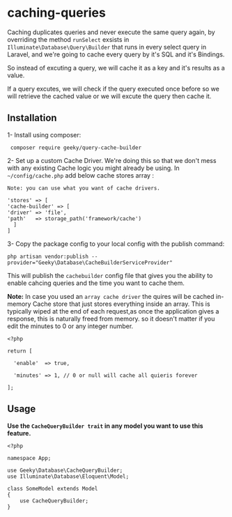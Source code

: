 # caching-queries
Caching duplicates queries and never execute the same query again, by overriding the method `runSelect` exsists in `Illuminate\Database\Query\Builder` that runs in every select query in Laravel, and we're going to cache every query by it's SQL and it's Bindings.

So instead of excuting a query, we will cache it as a key and it's results as a value.

If a query excutes, we will check if the query executed once before so we will retrieve the cached value or we will excute the query then cache it.

## Installation
1- Install using composer:
    
     composer require geeky/query-cache-builder


2- Set up a custom Cache Driver. We're doing this so that we don't mess with any existing Cache logic you might already be using. In `~/config/cache.php` add below cache stores array :

```
Note: you can use what you want of cache drivers.

'stores' => [
'cache-builder' => [
'driver' => 'file',
'path'   => storage_path('framework/cache')
  ]
]

```


3- Copy the package config to your local config with the publish command:
     
    php artisan vendor:publish --provider="Geeky\Database\CacheBuilderServiceProvider"
This will publish the `cachebuilder` config file that gives you the ability to enable cahcing queries and the time you want to cache them.

**Note:** In case you used an `array cache driver` the quires will be cached in-memory Cache store that just stores everything inside an array. This is typically wiped at the end of each request,as once the application gives a response, this is naturally freed from memory. so it doesn't matter if you edit the minutes to 0 or any integer number.

```
<?php

return [

  'enable'  => true,

  'minutes' => 1, // 0 or null will cache all quieris forever

];

```


## Usage

**Use the `CacheQueryBuilder trait` in any model you want to use this feature.**

```
<?php

namespace App;

use Geeky\Database\CacheQueryBuilder;
use Illuminate\Database\Eloquent\Model;

class SomeModel extends Model
{
    use CacheQueryBuilder;
}
```
